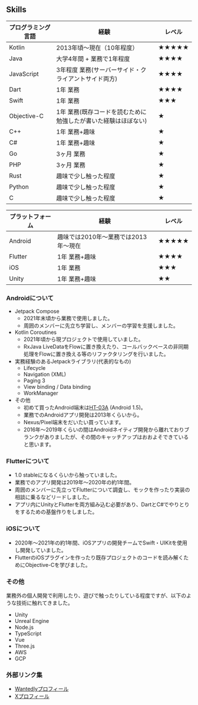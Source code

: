 ## Skills

| プログラミング言語 | 経験                                                           | レベル |
|--------------------|----------------------------------------------------------------|--------|
| Kotlin             | 2013年頃～現在（10年程度）                                     | ★★★★★  |
| Java               | 大学4年間 + 業務で1年程度                                      | ★★★★   |
| JavaScript         | 3年程度 業務(サーバーサイド・クライアントサイド両方)           | ★★★★   |
| Dart               | 1年 業務                                                       | ★★★★   |
| Swift              | 1年 業務                                                       | ★★★    |
| Objective-C        | 1年 業務(既存コードを読むために勉強したが書いた経験はほぼない) | ★      |
| C++                | 1年 業務+趣味                                                  | ★      |
| C#                 | 1年 業務+趣味                                                  | ★      |
| Go                 | 3ヶ月 業務                                                     | ★      |
| PHP                | 3ヶ月 業務                                                     | ★      |
| Rust               | 趣味で少し触った程度                                           | ★      |
| Python             | 趣味で少し触った程度                                           | ★      |
| C                  | 趣味で少し触った程度                                           | ★      |

| プラットフォーム | 経験                                 | レベル |
|------------------|--------------------------------------|--------|
| Android          | 趣味では2010年～業務では2013年～現在 | ★★★★★  |
| Flutter          | 1年 業務+趣味                        | ★★★★   |
| iOS              | 1年 業務                             | ★★★    |
| Unity            | 1年 業務+趣味                        | ★★     |

### Androidについて

- Jetpack Compose
    - 2021年末頃から業務で使用しました。
    - 周囲のメンバーに先立ち学習し、メンバーの学習を支援しました。
- Kotlin Coroutines
    - 2021年頃から現プロジェクトで使用していました。
    - RxJava LiveDataをFlowに置き換えたり、コールバックベースの非同期処理をFlowに置き換える等のリファクタリングを行いました。
- 実務経験のあるJetpackライブラリ(代表的なもの)
    - Lifecycle
    - Navigation (XML)
    - Paging 3
    - View binding / Data binding
    - WorkManager
- その他
    - 初めて買ったAndroid端末は[HT-03A](https://ja.wikipedia.org/wiki/HTC_Magic#HT-03A) (Android 1.5)。
    - 業務でのAndroidアプリ開発は2013年くらいから。
    - Nexus/Pixel端末をだいたい買っています。
    - 2016年～2019年くらいの間はAndroidネイティブ開発から離れておりブランクがありましたが、その間のキャッチアップはおおよそできていると思います。

### Flutterについて

- 1.0 stableになるくらいから触っていました。
- 業務でのアプリ開発は2019年～2020年の約1年間。
- 周囲のメンバーに先立ってFlutterについて調査し、モックを作ったり実装の相談に乗るなどリードしました。
- アプリ内にUnityとFlutterを両方組み込む必要があり、DartとC#でやりとりをするための基盤作りをしました。

### iOSについて

- 2020年～2021年の約1年間、iOSアプリの開発チームでSwift・UIKitを使用し開発していました。
- FlutterのiOSプラグインを作ったり既存プロジェクトのコードを読み解くためにObjective-Cを学びました。

### その他

業務外の個人開発で利用したり、遊びで触ったりしている程度ですが、以下のような技術に触れてきました。

- Unity
- Unreal Engine
- Node.js
- TypeScript
- Vue
- Three.js
- AWS
- GCP

### 外部リンク集

- [Wantedlyプロフィール](https://www.wantedly.com/id/niusounds)
- [Xプロフィール](https://x.com/niusounds)
